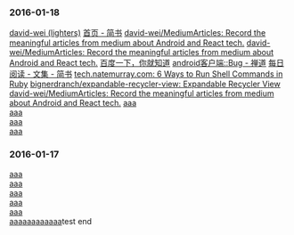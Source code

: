 ### 2016-01-18  
[david-wei (lighters)](https://github.com/david-wei)
[首页 - 简书](http://www.jianshu.com/)
[david-wei/MediumArticles: Record the meaningful articles from medium about Android and React tech.](https://github.com/david-wei/MediumArticles)
[david-wei/MediumArticles: Record the meaningful articles from medium about Android and React tech.](https://github.com/david-wei/MediumArticles)
[百度一下，你就知道](https://www.baidu.com/)
[android客户端::Bug - 禅道](http://172.17.30.215/index.php?m=bug&f=browse&productid=9&browseType=assignToMe&param=0)
[每日阅读 - 文集 - 简书](http://www.jianshu.com/notebooks/2917599/latest)
[tech.natemurray.com: 6 Ways to Run Shell Commands in Ruby](http://tech.natemurray.com/2007/03/ruby-shell-commands.html)
[bignerdranch/expandable-recycler-view: Expandable Recycler View](https://github.com/bignerdranch/expandable-recycler-view)
[david-wei/MediumArticles: Record the meaningful articles from medium about Android and React tech.](https://github.com/david-wei/MediumArticles)
[aaa](http://www.baidu.com)  
[aaa](http://www.baidu.com)  
[aaa](http://www.baidu.com)  
[aaa](http://www.baidu.com)  


### 2016-01-17
[aaa](http://www.baidu.com)  
[aaa](http://www.baidu.com)  
[aaa](http://www.baidu.com)  
[aaa](http://www.baidu.com)  
[aaa](http://www.baidu.com)  
[aaa](http://www.baidu.com)[aaa](http://www.baidu.com)[aaa](http://www.baidu.com)[aaa](http://www.baidu.com)test
end
